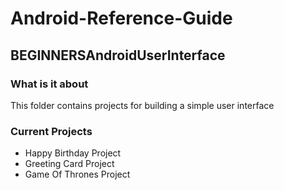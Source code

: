 # Android-Reference-Guide

## BEGINNERSAndroidUserInterface
### What is it about 
This folder contains projects for building a simple user interface  
### Current Projects
* Happy Birthday Project
* Greeting Card Project
* Game Of Thrones Project
